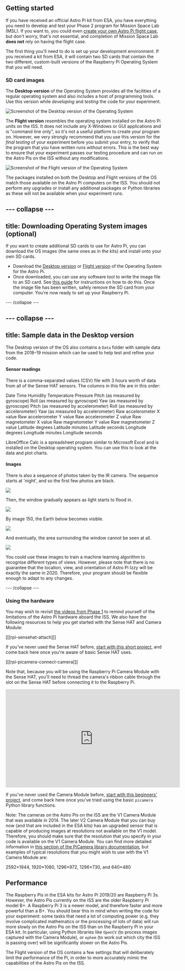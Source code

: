 ## Getting started

If you have received an official Astro Pi kit from ESA, you have everything you need to develop and test your Phase 2 program for Mission Space Lab (MSL). If you want to, you could even [create your own Astro Pi flight case](https://projects.raspberrypi.org/en/projects/astro-pi-flight-case), but don't worry, that's not essential, and completion of Mission Space Lab **does not** rely on having the flight case.

The first thing you'll need to do is set up your development environment. If you received a kit from ESA, it will contain two SD cards that contain the two different, custom-built versions of the Raspberry Pi Operating System that you will need.

### SD card images

The **Desktop version** of the Operating System provides all the facilities of a regular operating system and also includes a host of programming tools. Use this version while _developing_ and _testing_ the code for your experiment.

![Screenshot of the Desktop version of the Operating System](images/os-desktop.png)

The **Flight version** resembles the operating system installed on the Astro Pi units on the ISS. It does not include any X-Windows or GUI applications and is "command line only", so it's not a useful platform to create your program on. However, we very strongly recommend that you use this version for the _final testing_ of your experiment before you submit your entry, to verify that the program that you have written runs without errors. This is the best way to ensure that your experiment passes our testing procedure and can run on the Astro Pis on the ISS without any modifications.

![Screenshot of the Flight version of the Operating System](images/os-flight.png)

The packages installed on both the Desktop and Flight versions of the OS match those available on the Astro Pi computers on the ISS. You should not perform any upgrades or install any additional packages or Python libraries as these will not be available when your experiment runs.

--- collapse ---
---
title: Downloading Operating System images (optional)
---

If you want to create additional SD cards to use for Astro Pi, you can download the OS images (the same ones as in the kits) and install onto your own SD cards.

- Download the [Desktop version](http://downloads.raspberrypi.org/AstroPi_latest) or [Flight version](http://downloads.raspberrypi.org/AstroPi_flight_latest) of the Operating System for the Astro Pi.
- Once downloaded, you can use any software tool to write the image file to an SD card. See [this guide](https://www.raspberrypi.org/documentation/installation/installing-images/) for instructions on how to do this. Once the image file has been written, safely remove the SD card from your computer. You're now ready to set up your Raspberry Pi.

--- /collapse ---

--- collapse ---
---
title: Sample data in the Desktop version
---

The Desktop version of the OS also contains a `Data` folder with sample data from the 2018–19 mission which can be used to help test and refine your code. 

#### Sensor readings

There is a comma-separated values (CSV) file with 3 hours worth of data from all of the Sense HAT sensors. The columns in this file are in this order:

Date
Time
Humidity
Temperature
Pressure
Pitch (as measured by gyroscope)
Roll (as measured by gyroscope)
Yaw (as measured by gyroscope)
Pitch (as measured by accelerometer)
Roll (as measured by accelerometer)
Yaw (as measured by accelerometer)
Raw accelerometer X value
Raw accelerometer Y value
Raw accelerometer Z value
Raw magnetometer X value
Raw magnetometer Y value
Raw magnetometer Z value
Latitude degrees
Latitude minutes
Latitude seconds
Longitude degrees
Longitude minutes
Longitude seconds

LibreOffice Calc is a spreadsheet program similar to Microsoft Excel and is installed on the Desktop operating system. You can use this to look at the data and plot charts.

#### Images

There is also a sequence of photos taken by the IR camera. The sequence starts at 'night', and so the first few photos are black.

![](images/zz_astropi_1_photo_116.jpg)

Then, the window gradually appears as light starts to flood in.

![](images/zz_astropi_1_photo_133.jpg)

By image 150, the Earth below becomes visible.

![](images/zz_astropi_1_photo_159.jpg)

And eventually, the area surrounding the window cannot be seen at all.

![](images/zz_astropi_1_photo_193.jpg)

You could use these images to train a machine learning algorithm to recognise different types of views. However, please note that there is no guarantee that the location, view, and orientation of Astro Pi Izzy will be exactly the same in 2020. Therefore, your program should be flexible enough to adapt to any changes.

--- /collapse ---

### Using the hardware

You may wish to revisit [the videos from Phase 1](https://www.esa.int/Education/AstroPI/European_Astro_Pi_Challenge_2019-20_now_open) to remind yourself of the limitations of the Astro Pi hardware aboard the ISS. We also have the following resources to help you get started with the Sense HAT and Camera Module:

[[[rpi-sensehat-attach]]]

If you've never used the Sense HAT before, [start with this short project](https://projects.raspberrypi.org/en/projects/getting-started-with-the-sense-hat/), and come back here once you're aware of basic Sense HAT uses.


[[[rpi-picamera-connect-camera]]]

Note that, because you will be using the Raspberry Pi Camera Module with the Sense HAT, you'll need to thread the camera's ribbon cable through the slot on the Sense HAT before connecting it to the Raspberry Pi.

<iframe width="560" height="315" src="https://www.youtube.com/embed/VzYGDq0D1mw" frameborder="0" allow="accelerometer; autoplay; encrypted-media; gyroscope; picture-in-picture" allowfullscreen></iframe>

If you've never used the Camera Module before, [start with this beginners' project](https://projects.raspberrypi.org/en/projects/getting-started-with-picamera/), and come back here once you've tried using the basic `picamera` Python library functions.

Note: The cameras on the Astro Pis on the ISS are the V1 Camera Module that was available in 2014. The later V2 Camera Module that you can buy now (and that are included in the ESA kits) has an upgraded sensor that is capable of producing images at resolutions not available on the V1 model. Therefore, you should make sure that the resolution that you specify in your code is available on the V1 Camera Module. You can find more detailed information in [this section of the PiCamera library documentation](https://picamera.readthedocs.io/en/release-1.13/fov.html?highlight=v2#sensor-modes), but examples of typical resolutions that you might wish to use with the V1 Camera Module are:

 2592×1944, 1920×1080, 1296×972, 1296×730, and 640×480

## Performance

The Raspberry Pis in the ESA kits for Astro Pi 2019/20 are Raspberry Pi 3s. However, the Astro Pis currently on the ISS are the older Raspberry Pi model B+. A Raspberry Pi 3 is a newer model, and therefore faster and more powerful than a B+. You should bear this in mind when writing the code for your experiment: some tasks that need a lot of computing power (e.g. they involve complicated mathematics or the processing of lots of data) will run more slowly on the Astro Pis on the ISS than on the Raspberry Pi in your ESA kit. In particular, using Python libraries like `OpenCV` (to process images captured with the Camera Module), or `ephem` (to work out which city the ISS is passing over) will be significantly slower on the Astro Pis.  

The Flight version of the OS contains a few settings that will deliberately limit the performance of the Pi, in order to more accurately mimic the capabilities of the Astro Pis on the ISS.
